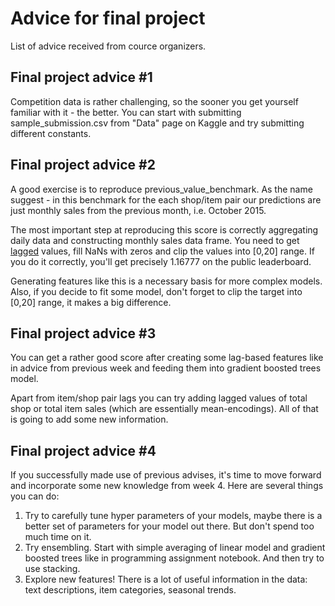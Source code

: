 # Advice for final project

List of advice received from cource organizers.

## Final project advice #1

Competition data is rather challenging, so the sooner you get yourself familiar with it - the better. You can start with submitting sample_submission.csv from "Data" page on Kaggle and try submitting different constants.

## Final project advice #2

A good exercise is to reproduce previous_value_benchmark. As the name suggest - in this benchmark for the each shop/item pair our predictions are just monthly sales from the previous month, i.e. October 2015.

The most important step at reproducing this score is correctly aggregating daily data and constructing monthly sales data frame. You need to get [lagged](https://en.wikipedia.org/wiki/Lag_operator) values, fill NaNs with zeros and clip the values into [0,20] range. If you do it correctly, you'll get precisely 1.16777 on the public leaderboard.

Generating features like this is a necessary basis for more complex models. Also, if you decide to fit some model, don't forget to clip the target into [0,20] range, it makes a big difference.

## Final project advice #3

You can get a rather good score after creating some lag-based features like in advice from previous week and feeding them into gradient boosted trees model.

Apart from item/shop pair lags you can try adding lagged values of total shop or total item sales (which are essentially mean-encodings). All of that is going to add some new information.

## Final project advice #4

If you successfully made use of previous advises, it's time to move forward and incorporate some new knowledge from week 4. Here are several things you can do:

1. Try to carefully tune hyper parameters of your models, maybe there is a better set of parameters for your model out there. But don't spend too much time on it.
2. Try ensembling. Start with simple averaging of linear model and gradient boosted trees like in programming assignment notebook. And then try to use stacking.
3. Explore new features! There is a lot of useful information in the data: text descriptions, item categories, seasonal trends.
